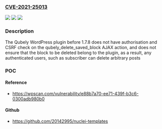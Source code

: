 ### [CVE-2021-25013](https://cve.mitre.org/cgi-bin/cvename.cgi?name=CVE-2021-25013)
![](https://img.shields.io/static/v1?label=Product&message=Qubely%20%E2%80%93%20Advanced%20Gutenberg%20Blocks&color=blue)
![](https://img.shields.io/static/v1?label=Version&message=1.7.8%3C%201.7.8%20&color=brighgreen)
![](https://img.shields.io/static/v1?label=Vulnerability&message=CWE-862%20Missing%20Authorization&color=brighgreen)

### Description

The Qubely WordPress plugin before 1.7.8 does not have authorisation and CSRF check on the qubely_delete_saved_block AJAX action, and does not ensure that the block to be deleted belong to the plugin, as a result, any authenticated users, such as subscriber can delete arbitrary posts

### POC

#### Reference
- https://wpscan.com/vulnerability/e88b7a70-ee71-439f-b3c6-0300adb980b0

#### Github
- https://github.com/20142995/nuclei-templates

